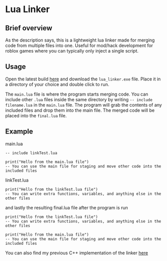 # Lua Linker
## Brief overview
As the description says, this is a lightweight lua linker made for merging code from multiple files into one. Useful for mod/hack development for roblox games where you can typically only inject a single script.

## Usage
Open the latest build [here](https://github.com/DiSaber/lua_linker/releases/latest) and download the `lua_linker.exe` file. Place it in a directory of your choice and double click to run.

The `main.lua` file is where the program starts merging code. You can include other `.lua` files inside the same directory by writing `-- include filename.lua` in the `main.lua` file. The program will grab the contents of any included files and drop them into the main file. The merged code will be placed into the `final.lua` file.

## Example
main.lua
```
-- include linkTest.lua

print("Hello from the main.lua file")
-- You can use the main file for staging and move other code into the included files
```

linkTest.lua
```
print("Hello from the linkTest.lua file")
-- You can write extra functions, variables, and anything else in the other files
```

and lastly the resulting final.lua file after the program is run
```
print("Hello from the linkTest.lua file")
-- You can write extra functions, variables, and anything else in the other files

print("Hello from the main.lua file")
-- You can use the main file for staging and move other code into the included files
```

You can also find my previous C++ implementation of the linker [here](https://github.com/DiSaber/Lua-Linker)
